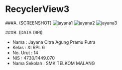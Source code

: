 # RecyclerView3

###A. (SCREENSHOT)
![jayana1](https://cloud.githubusercontent.com/assets/22091034/22403903/dda54ca0-e657-11e6-975b-af639f38e5bb.png)
![jayana2](https://cloud.githubusercontent.com/assets/22091034/22403904/dda74f5a-e657-11e6-864e-71c27140f925.png)
![jayana3](https://cloud.githubusercontent.com/assets/22091034/22403905/ddd4237c-e657-11e6-8e58-b98cd3c22072.png)

###B. (DATA DIRI)
- Nama          : Jayana Citra Agung Pramu Putra
- Kelas         : XI RPL 6
- No. Urut      : 14
- NIS           : 4730/1449.070
- Nama Sekolah  : SMK TELKOM MALANG

